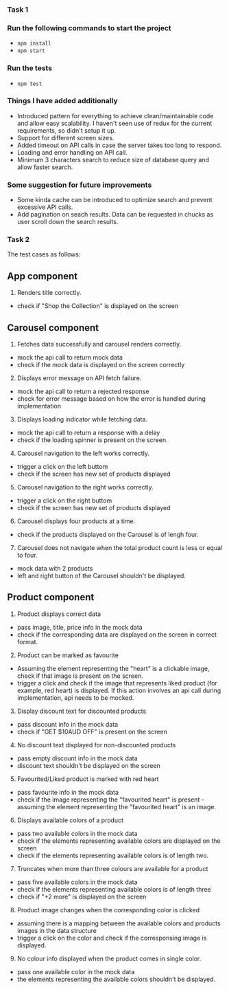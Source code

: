 ### Task 1

### Run the following commands to start the project
- `npm install`
- `npm start`

### Run the tests
- `npm test`

### Things I have added additionally
- Introduced pattern for everything to achieve clean/maintainable code and allow easy scalability. I haven't seen use of redux for the current requirements, so didn't setup it up.
- Support for different screen sizes.
- Added timeout on API calls in case the server takes too long to respond.
- Loading and error handling on API call.
- Minimum 3 characters search to reduce size of database query and allow faster search.

### Some suggestion for future improvements
- Some kinda cache can be introduced to optimize search and prevent excessive API calls.
- Add pagination on seach results. Data can be requested in chucks as user scroll down the search results.


### Task 2

The test cases as follows:

## App component

1. Renders title correctly.
- check if "Shop the Collection" is displayed on the screen

## Carousel component   

1. Fetches data successfully and carousel renders correctly. 
- mock the api call to return mock data
- check if the mock data is displayed on the screen correctly

2. Displays error message on API fetch failure.
- mock the api call to return a rejected response 
- check for error message based on how the error is handled during implementation

3. Displays loading indicator while fetching data.
- mock the api call to return a response with a delay
- check if the loading spinner is present on the screen.

4. Carousel navigation to the left works correctly.
- trigger a click on the left buttom
- check if the screen has new set of products displayed

5. Carousel navigation to the right works correctly.
- trigger a click on the right buttom 
- check if the screen has new set of products displayed

6. Carousel displays four products at a time.
- check if the products displayed on the Carousel is of lengh four.

7. Carousel does not navigate when the total product count is less or equal to four.
- mock data with 2 products
- left and right button of the Carousel shouldn't be displayed.

## Product component

1. Product displays correct data
- pass image, title, price info in the mock data
- check if the corresponding data are displayed on the screen in correct format.

2. Product can be marked as favourite
- Assuming the element representing the "heart" is a clickable image, check if that image is present on the screen.
- trigger a click and check if the image that represents liked product (for example, red heart) is displayed. If this action involves an api call during implementation, api needs to be mocked.

3. Display discount text for discounted products
- pass discount info in the mock data 
- check if "GET $10AUD OFF" is present on the screen

4. No discount text displayed for non-discounted products
- pass empty discount info in the mock data 
- discount text shouldn't be displayed on the screen

5. Favourited/Liked product is marked with red heart
- pass favourite info in the mock data 
- check if the image representing the "favourited heart" is present - assuming the element representing the "favourited heart" is an image. 

6. Displays available colors of a product
- pass two available colors in the mock data
- check if the elements representing available colors are displayed on the screen 
- check if the elements representing available colors is of length two.

7. Truncates when more than three colours are available for a product
- pass five available colors in the mock data
- check if the elements representing available colors is of length three
- check if "+2 more" is displayed on the screen

8. Product image changes when the corresponding color is clicked
- assuming there is a mapping between the available colors and products images in the data structure
- trigger a click on the color and check if the corresponsing image is displayed.

9. No colour info displayed when the product comes in single color.
- pass one available color in the mock data
- the elements representing the available colors shouldn't be displayed.

